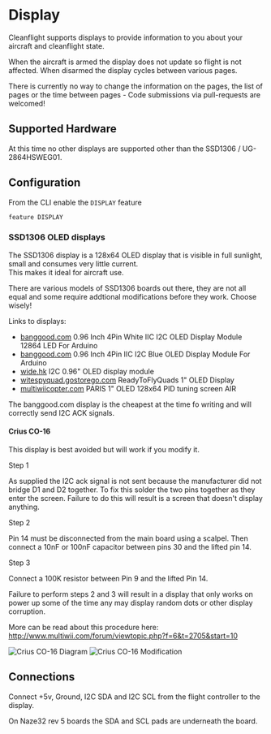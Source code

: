 # Display

Cleanflight supports displays to provide information to you about your aircraft and cleanflight state.

When the aircraft is armed the display does not update so flight is not affected. When disarmed the display cycles between various pages.

There is currently no way to change the information on the pages, the list of pages or the time between pages - Code submissions via pull-requests are welcomed!

## Supported Hardware

At this time no other displays are supported other than the SSD1306 / UG-2864HSWEG01.

## Configuration

From the CLI enable the `DISPLAY` feature

```
feature DISPLAY
```

### SSD1306 OLED displays

The SSD1306 display is a 128x64 OLED display that is visible in full sunlight, small and consumes very little current.  
This makes it ideal for aircraft use.

There are various models of SSD1306 boards out there, they are not all equal and some require addtional modifications
before they work. Choose wisely!

Links to displays:

- [banggood.com](http://www.banggood.com/0_96-Inch-4Pin-White-IIC-I2C-OLED-Display-Module-12864-LED-For-Arduino-p-958196.html) 0.96 Inch 4Pin White IIC I2C OLED Display Module 12864 LED For Arduino
- [banggood.com](http://www.banggood.com/0_96-Inch-4Pin-IIC-I2C-Blue-OLED-Display-Module-For-Arduino-p-969147.html) 0.96 Inch 4Pin IIC I2C Blue OLED Display Module For Arduino
- [wide.hk](http://www.wide.hk/products.php?product=I2C-0.96%22-OLED-display-module-%28-compatible-Arduino-%29) I2C 0.96" OLED display module
- [witespyquad.gostorego.com](http://witespyquad.gostorego.com/accessories/readytofly-1-oled-128x64-pid-tuning-display-i2c.html) ReadyToFlyQuads 1" OLED Display
- [multiwiicopter.com](http://www.multiwiicopter.com/products/1-oled) PARIS 1" OLED 128x64 PID tuning screen AIR

The banggood.com display is the cheapest at the time fo writing and will correctly send I2C ACK signals.

#### Crius CO-16

This display is best avoided but will work if you modify it.

Step 1

As supplied the I2C ack signal is not sent because the manufacturer did not bridge D1 and D2 together. To fix this solder
the two pins together as they enter the screen. Failure to do this will result is a screen that doesn't display anything.

Step 2

Pin 14 must be disconnected from the main board using a scalpel. Then connect a 10nF or 100nF capacitor between pins 30 and the
lifted pin 14.

Step 3

Connect a 100K resistor between Pin 9 and the lifted Pin 14.

Failure to perform steps 2 and 3 will result in a display that only works on power up some of the time any may display random dots
or other display corruption.

More can be read about this procedure here: http://www.multiwii.com/forum/viewtopic.php?f=6&t=2705&start=10

![Crius CO-16 Diagram](../Wiring/Crius%20CO-16%20OLED%20diagram.png)
![Crius CO-16 Modification](../Wiring/Crius%20CO-16%20OLED%20modifications.jpg)

## Connections

Connect +5v, Ground, I2C SDA and I2C SCL from the flight controller to the display.

On Naze32 rev 5 boards the SDA and SCL pads are underneath the board.

